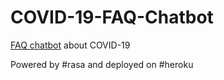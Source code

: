 # COVID-19-FAQ-Chatbot

[FAQ chatbot](https://perosa.github.io/covid19-faq.html "COVID-19 chatbot") about COVID-19

Powered by #rasa and deployed on #heroku




